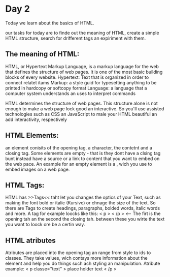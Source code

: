 # Day 2

Today we learn about the basics of HTML.

our tasks for today are to finde out the meaning of HTML, create a simple HTML structure, search for drifferent tags an expiriment with them.

## The meaning of HTML:
HTML, or Hypertext Markup Language, is a markup language for the web that defines the structure of web pages.
It is one of the most basic building blocks of every website.
Hypertext: Text that is organized in order to connect relatet itams
Markup: a style guid for typesetting anything to be printed in hardcopy or softcopy format
Language: a language that a computer system understands an uses to interpret commands

HTML determines the structure of web pages. This structure alone is not enough to make a web page lock good an interactive.
So you'll use assisted technologies such as CSS an JavaScript to male your HTML beautiful an add interactivity, respectively 

## HTML Elements:
an element conisits of the opening tag, a character, the contetnt and a closing tag.
Some elements are empty - that is they dont have a clsing tag bunt instead have a source or a link to content that you want to embed on the web pace.
An example for an empty element is a <img>, wich you use to embed images on a web page.

## HTML Tags:
HTML has >>Tags<< taht let you changes the optics of your Text, such as making the font bold or italic (Kursive) or chnage the size of the text.
So there are Tags to create headings, paragraphs, bolded words, italic words and more.
A tag for example loocks like this: < p >  < /p >  <-- The firt is the opening tah an the second the closing tah. between these you wirte the text you want to loock ore be a certin way.

<head> </head>

## HTML atributes
Atributes are placed into the opening tag an range from style to ids to classes. 
They take values, wich contays more information about the element and help you do things such ach styling an manipulation.
Atribute example: < p classe="text" > place holder text < /p >







